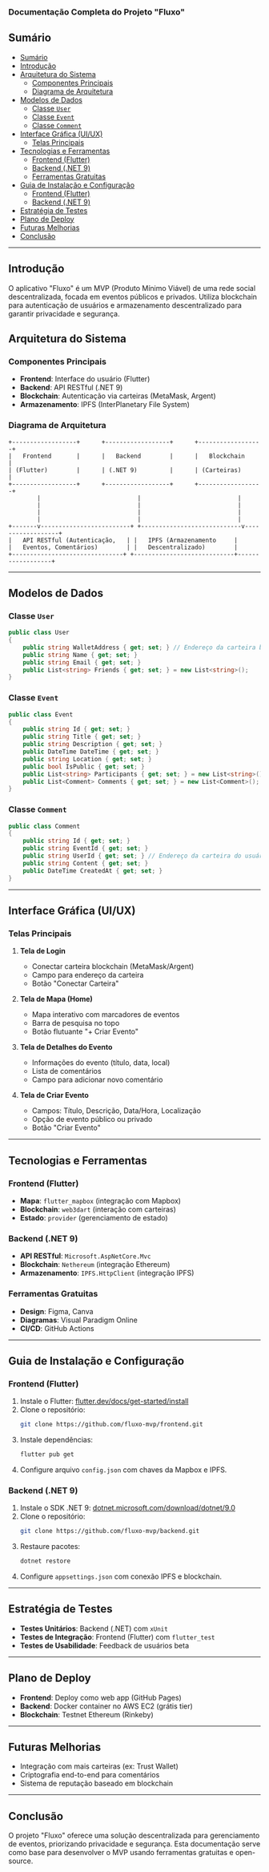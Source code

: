 ### Documentação Completa do Projeto "Fluxo"

## Sumário
- [Sumário](#sumário)
- [Introdução](#introdução)
- [Arquitetura do Sistema](#arquitetura-do-sistema)
  - [Componentes Principais](#componentes-principais)
  - [Diagrama de Arquitetura](#diagrama-de-arquitetura)
- [Modelos de Dados](#modelos-de-dados)
  - [Classe `User`](#classe-user)
  - [Classe `Event`](#classe-event)
  - [Classe `Comment`](#classe-comment)
- [Interface Gráfica (UI/UX)](#interface-gráfica-uiux)
  - [Telas Principais](#telas-principais)
- [Tecnologias e Ferramentas](#tecnologias-e-ferramentas)
  - [Frontend (Flutter)](#frontend-flutter)
  - [Backend (.NET 9)](#backend-net-9)
  - [Ferramentas Gratuitas](#ferramentas-gratuitas)
- [Guia de Instalação e Configuração](#guia-de-instalação-e-configuração)
  - [Frontend (Flutter)](#frontend-flutter-1)
  - [Backend (.NET 9)](#backend-net-9-1)
- [Estratégia de Testes](#estratégia-de-testes)
- [Plano de Deploy](#plano-de-deploy)
- [Futuras Melhorias](#futuras-melhorias)
- [Conclusão](#conclusão)

---

## Introdução
O aplicativo "Fluxo" é um MVP (Produto Mínimo Viável) de uma rede social descentralizada, focada em eventos públicos e privados. Utiliza blockchain para autenticação de usuários e armazenamento descentralizado para garantir privacidade e segurança.

## Arquitetura do Sistema
### Componentes Principais
- **Frontend**: Interface do usuário (Flutter)
- **Backend**: API RESTful (.NET 9)
- **Blockchain**: Autenticação via carteiras (MetaMask, Argent)
- **Armazenamento**: IPFS (InterPlanetary File System)

### Diagrama de Arquitetura
```plaintext
+------------------+      +------------------+      +------------------+
|   Frontend       |      |   Backend        |      |   Blockchain     |
| (Flutter)        |      | (.NET 9)         |      | (Carteiras)      |
+------------------+      +------------------+      +------------------+
        |                           |                           |
        |                           |                           |
        |                           |                           |
        |                           |                           |
+-------v-------------------------+ +----------------------------v------------------+
|   API RESTful (Autenticação,   | |   IPFS (Armazenamento     |
|   Eventos, Comentários)        | |   Descentralizado)        |
+-------------------------------+ +----------------------------+------------------+
```

---

## Modelos de Dados
### Classe `User`
```csharp
public class User
{
    public string WalletAddress { get; set; } // Endereço da carteira blockchain
    public string Name { get; set; }
    public string Email { get; set; }
    public List<string> Friends { get; set; } = new List<string>();
}
```

### Classe `Event`
```csharp
public class Event
{
    public string Id { get; set; }
    public string Title { get; set; }
    public string Description { get; set; }
    public DateTime DateTime { get; set; }
    public string Location { get; set; }
    public bool IsPublic { get; set; }
    public List<string> Participants { get; set; } = new List<string>();
    public List<Comment> Comments { get; set; } = new List<Comment>();
}
```

### Classe `Comment`
```csharp
public class Comment
{
    public string Id { get; set; }
    public string EventId { get; set; }
    public string UserId { get; set; } // Endereço da carteira do usuário
    public string Content { get; set; }
    public DateTime CreatedAt { get; set; }
}
```

---

## Interface Gráfica (UI/UX)
### Telas Principais
1. **Tela de Login**
   - Conectar carteira blockchain (MetaMask/Argent)
   - Campo para endereço da carteira
   - Botão "Conectar Carteira"

2. **Tela de Mapa (Home)**
   - Mapa interativo com marcadores de eventos
   - Barra de pesquisa no topo
   - Botão flutuante "+ Criar Evento"

3. **Tela de Detalhes do Evento**
   - Informações do evento (título, data, local)
   - Lista de comentários
   - Campo para adicionar novo comentário

4. **Tela de Criar Evento**
   - Campos: Título, Descrição, Data/Hora, Localização
   - Opção de evento público ou privado
   - Botão "Criar Evento"

---

## Tecnologias e Ferramentas
### Frontend (Flutter)
- **Mapa**: `flutter_mapbox` (integração com Mapbox)
- **Blockchain**: `web3dart` (interação com carteiras)
- **Estado**: `provider` (gerenciamento de estado)

### Backend (.NET 9)
- **API RESTful**: `Microsoft.AspNetCore.Mvc`
- **Blockchain**: `Nethereum` (integração Ethereum)
- **Armazenamento**: `IPFS.HttpClient` (integração IPFS)

### Ferramentas Gratuitas
- **Design**: Figma, Canva
- **Diagramas**: Visual Paradigm Online
- **CI/CD**: GitHub Actions

---

## Guia de Instalação e Configuração
### Frontend (Flutter)
1. Instale o Flutter: [flutter.dev/docs/get-started/install](https://flutter.dev/docs/get-started/install)
2. Clone o repositório:
   ```bash
   git clone https://github.com/fluxo-mvp/frontend.git
   ```
3. Instale dependências:
   ```bash
   flutter pub get
   ```
4. Configure arquivo `config.json` com chaves da Mapbox e IPFS.

### Backend (.NET 9)
1. Instale o SDK .NET 9: [dotnet.microsoft.com/download/dotnet/9.0](https://dotnet.microsoft.com/download/dotnet/9.0)
2. Clone o repositório:
   ```bash
   git clone https://github.com/fluxo-mvp/backend.git
   ```
3. Restaure pacotes:
   ```bash
   dotnet restore
   ```
4. Configure `appsettings.json` com conexão IPFS e blockchain.

---

## Estratégia de Testes
- **Testes Unitários**: Backend (.NET) com `xUnit`
- **Testes de Integração**: Frontend (Flutter) com `flutter_test`
- **Testes de Usabilidade**: Feedback de usuários beta

---

## Plano de Deploy
- **Frontend**: Deploy como web app (GitHub Pages)
- **Backend**: Docker container no AWS EC2 (grátis tier)
- **Blockchain**: Testnet Ethereum (Rinkeby)

---

## Futuras Melhorias
- Integração com mais carteiras (ex: Trust Wallet)
- Criptografia end-to-end para comentários
- Sistema de reputação baseado em blockchain

---

## Conclusão
O projeto "Fluxo" oferece uma solução descentralizada para gerenciamento de eventos, priorizando privacidade e segurança. Esta documentação serve como base para desenvolver o MVP usando ferramentas gratuitas e open-source.
